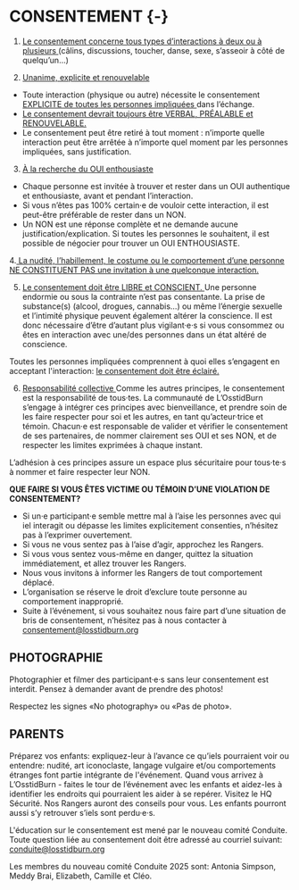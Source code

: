 # CONSENTEMENT {-}

1.  <span style="text-decoration:underline">Le consentement concerne tous types d’interactions à deux ou à plusieurs </span>(câlins, discussions, toucher, danse, sexe, s’asseoir à côté de quelqu’un...) 


2. <span style="text-decoration:underline">Unanime, explicite et renouvelable </span>
  
  
* Toute interaction (physique ou autre) nécessite le consentement <span style="text-decoration:underline"> EXPLICITE de toutes les  personnes impliquées </span> dans l’échange.  
* <span style="text-decoration:underline">  Le consentement devrait toujours être VERBAL, PRÉALABLE et RENOUVELABLE. </span> 
* Le consentement peut être retiré à tout moment : n’importe quelle interaction peut être  arrêtée à n’importe quel moment par les personnes impliquées, sans justification. 


3. <span style="text-decoration:underline"> À la recherche du OUI enthousiaste </span> 
  
* Chaque personne est invitée à trouver et rester dans un OUI authentique et enthousiaste,  avant et pendant l’interaction. 
* Si vous n’êtes pas 100% certain·e de vouloir cette interaction, il est peut-être préférable de rester dans un NON.
* Un NON est une réponse complète et ne demande aucune justification/explication. Si  toutes les personnes le souhaitent, il est possible de négocier pour trouver un OUI ENTHOUSIASTE. 


4.<span style="text-decoration:underline">  La nudité, l’habillement, le costume ou le comportement d’une personne NE CONSTITUENT PAS une invitation à une quelconque interaction. </span> 
  
  
5. <span style="text-decoration:underline">  Le consentement doit être LIBRE et CONSCIENT. </span> 
Une personne endormie ou sous la contrainte n’est pas consentante. La prise de substance(s)  (alcool, drogues, cannabis…) ou même l’énergie sexuelle et l’intimité physique peuvent également altérer la conscience. Il est donc nécessaire d’être d’autant plus vigilant·e·s si vous  consommez ou êtes en interaction avec une/des personnes dans un état altéré de conscience.  

Toutes les personnes impliquées comprennent à quoi elles s’engagent en acceptant l'interaction: <span style="text-decoration:underline"> le consentement doit être éclairé. </span> 


6. <span style="text-decoration:underline"> Responsabilité collective </span> 
Comme les autres principes, le consentement est la responsabilité de tous·tes. La communauté de L’OsstidBurn s’engage à intégrer ces principes avec bienveillance, et prendre soin de les faire respecter pour soi et les autres, en tant qu’acteur·trice et témoin. Chacun·e est responsable de valider et vérifier le consentement de ses partenaires, de nommer clairement ses OUI et ses NON, et de respecter les limites exprimées à chaque instant.  


L’adhésion à ces principes assure un espace plus sécuritaire pour tous·te·s à nommer et faire respecter leur NON. 


**QUE FAIRE SI VOUS ÊTES VICTIME OU TÉMOIN D’UNE VIOLATION DE CONSENTEMENT?**

* Si un·e participant·e semble mettre mal à l’aise les personnes avec qui iel interagit ou dépasse les limites explicitement consenties, n’hésitez pas à l’exprimer ouvertement. 
* Si vous ne vous sentez pas à l’aise d’agir, approchez les Rangers.  
* Si vous vous sentez vous-même en danger, quittez  la situation immédiatement, et allez trouver les Rangers. 
* Nous vous invitons à informer les Rangers de tout comportement déplacé. 
* L’organisation se réserve le droit d’exclure toute personne au comportement inapproprié. 
* Suite à l’événement, si vous souhaitez nous faire part d’une situation de bris de consentement, n’hésitez pas à nous contacter à <span style="text-decoration:underline">consentement@losstidburn.org </span> 


<h2><span> PHOTOGRAPHIE  </span></h2>

Photographier et filmer des participant·e·s sans leur consentement est interdit. Pensez à demander avant de prendre des photos! 


Respectez les signes «No photography» ou «Pas de photo». 


<h2><span> PARENTS  </span></h2>

Préparez vos enfants: expliquez-leur à l’avance ce qu’iels pourraient voir ou entendre: nudité, art iconoclaste, langage vulgaire et/ou comportements étranges font partie intégrante de l'événement. 
Quand vous arrivez à L’OsstidBurn - faites le tour de l’événement avec les enfants et aidez-les à identifier les endroits qui pourraient les aider à se repérer. Visitez le HQ Sécurité. Nos Rangers auront des conseils pour vous. Les enfants pourront aussi s’y retrouver s’iels sont perdu·e·s. 

L'éducation sur le consentement est mené par le nouveau comité Conduite. Toute question liée au consentement doit être adressé au courriel suivant: conduite@losstidburn.org 

Les membres du nouveau comité Conduite 2025 sont: Antonia Simpson, Meddy Brai, Elizabeth, Camille et Cléo.

